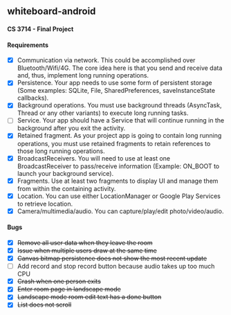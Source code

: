 ## whiteboard-android

#### CS 3714 - Final Project

#### Requirements

- [x] Communication via network. This could be accomplished over Bluetooth/Wifi/4G. The core idea here is that you send and receive data and, thus, implement long running operations.
- [x] Persistence. Your app needs to use some form of persistent storage (Some examples: SQLite, File, SharedPreferences, saveInstanceState callbacks).
- [x] Background operations. You must use background threads (AsyncTask, Thread or any other variants) to execute long running tasks.
- [ ] Service. Your app should have a Service that will continue running in the background after you exit the activity.
- [x] Retained fragment. As your project app is going to contain long running operations, you must use retained fragments to retain references to those long running operations.
- [x] BroadcastReceivers. You will need to use at least one BroadcastReceiver to pass/receive information (Example: ON_BOOT to launch your background service).
- [x] Fragments. Use at least two fragments to display UI and manage them from within the containing activity.
- [x] Location. You can use either LocationManager or Google Play Services to retrieve location.
- [x] Camera/multimedia/audio. You can capture/play/edit photo/video/audio.

#### Bugs

- [x] ~~Remove all user data when they leave the room~~
- [x] ~~Issue when multiple users draw at the same time~~
- [x] ~~Canvas bitmap persistence does not show the most recent update~~
- [ ] Add record and stop record button because audio takes up too much CPU
- [x] ~~Crash when one person exits~~
- [x] ~~Enter room page in landscape mode~~
- [x] ~~Landscape mode room edit text has a done button~~
- [x] ~~List does not scroll~~
